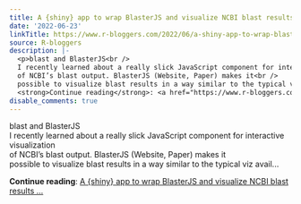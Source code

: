 ```yaml
---
title: A {shiny} app to wrap BlasterJS and visualize NCBI blast results locally
date: '2022-06-23'
linkTitle: https://www.r-bloggers.com/2022/06/a-shiny-app-to-wrap-blasterjs-and-visualize-ncbi-blast-results-locally/
source: R-bloggers
description: |-
  <p>blast and BlasterJS<br />
  I recently learned about a really slick JavaScript component for interactive visualization<br />
  of NCBI’s blast output. BlasterJS (Website, Paper) makes it<br />
  possible to visualize blast results in a way similar to the typical viz avail...</p>
  <strong>Continue reading</strong>: <a href="https://www.r-bloggers.com/2022/06/a-shiny-app-to-wrap-blasterjs-and-visualize-ncbi-blast-results-locally/">A {shiny} app to wrap BlasterJS and visualize NCBI blast results ...
disable_comments: true
---
```

<p>blast and BlasterJS<br />
I recently learned about a really slick JavaScript component for interactive visualization<br />
of NCBI’s blast output. BlasterJS (Website, Paper) makes it<br />
possible to visualize blast results in a way similar to the typical viz avail...</p>
<strong>Continue reading</strong>: <a href="https://www.r-bloggers.com/2022/06/a-shiny-app-to-wrap-blasterjs-and-visualize-ncbi-blast-results-locally/">A {shiny} app to wrap BlasterJS and visualize NCBI blast results ...